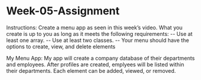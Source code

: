 # Week-05-Assignment

Instructions:
Create a menu app as seen in this week’s video. What you create is up to you as long as it meets the following requirements:
-- Use at least one array.
-- Use at least two classes.
-- Your menu should have the options to create, view, and delete elements

My Menu App:
My app will create a company database of their departments and employees. After profiles are created, emplyees will be listed within their departments. Each element can be added, viewed, or removed.
